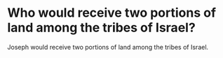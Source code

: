 # Who would receive two portions of land among the tribes of Israel?

Joseph would receive two portions of land among the tribes of Israel.
